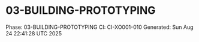 # 03-BUILDING-PROTOTYPING
Phase: 03-BUILDING-PROTOTYPING
CI: CI-XO001-010
Generated: Sun Aug 24 22:41:28 UTC 2025
